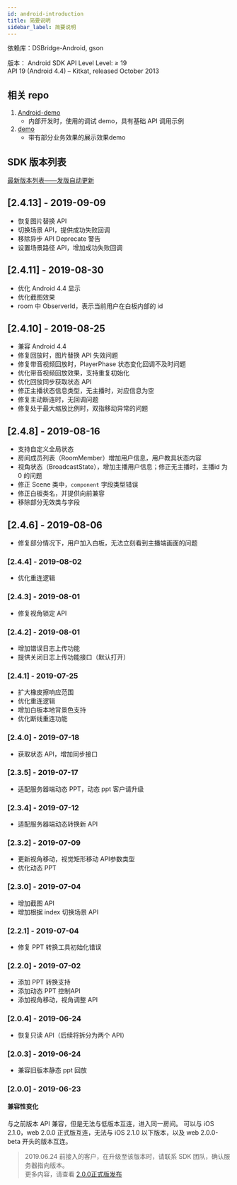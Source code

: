 ```yaml
---
id: android-introduction
title: 简要说明
sidebar_label: 简要说明
---
```


依赖库：DSBridge-Android, gson

版本：
Android SDK API Level Level: ≥ 19  
API 19 (Android 4.4) – Kitkat, released October 2013

## 相关 repo

1. [Android-demo](https://github.com/duty-os/white-demo-android)
    * 内部开发时，使用的调试 demo，具有基础 API 调用示例
1. [demo](https://github.com/netless-io/netless-android-whiteboard)
    * 带有部分业务效果的展示效果demo

## SDK 版本列表

[最新版本列表——发版自动更新](https://jitpack.io/#duty-os/white-sdk-android)
## [2.4.13] - 2019-09-09
- 恢复图片替换 API
- 切换场景 API，提供成功失败回调
- 移除异步 API Deprecate 警告
- 设置场景路径 API，增加成功失败回调
## [2.4.11] - 2019-08-30
- 优化 Android 4.4 显示
- 优化截图效果
- room 中 ObserverId，表示当前用户在白板内部的 id
## [2.4.10] - 2019-08-25
- 兼容 Android 4.4
- 修复回放时，图片替换 API 失效问题
- 修复带音视频回放时，PlayerPhase 状态变化回调不及时问题
- 优化带音视频回放效果，支持重复初始化
- 优化回放同步获取状态 API
- 修正主播状态信息类型，无主播时，对应信息为空
- 修复主动断连时，无回调问题
- 修复处于最大缩放比例时，双指移动异常的问题
## [2.4.8] - 2019-08-16
- 支持自定义全局状态
- 房间成员列表（RoomMember）增加用户信息，用户教具状态内容
- 视角状态（BroadcastState），增加主播用户信息；修正无主播时，主播id 为 0 的问题
- 修正 Scene 类中，`component` 字段类型错误
- 修正白板类名，并提供向前兼容
- 移除部分无效类与字段
## [2.4.6] - 2019-08-06
- 修复部分情况下，用户加入白板，无法立刻看到主播端画面的问题
### [2.4.4] - 2019-08-02
- 优化重连逻辑
### [2.4.3] - 2019-08-01
- 修复视角锁定 API
### [2.4.2] - 2019-08-01
- 增加错误日志上传功能
- 提供关闭日志上传功能接口（默认打开）
### [2.4.1] - 2019-07-25
- 扩大橡皮擦响应范围
- 优化重连逻辑
- 增加白板本地背景色支持
- 优化断线重连功能
### [2.4.0] - 2019-07-18
- 获取状态 API，增加同步接口
### [2.3.5] - 2019-07-17
- 适配服务器端动态 PPT，动态 ppt 客户请升级

### [2.3.4] - 2019-07-12
- 适配服务器端动态转换新 API

### [2.3.2] - 2019-07-09
- 更新视角移动，视觉矩形移动 API参数类型
- 优化动态 PPT

### [2.3.0] - 2019-07-04
- 增加截图 API
- 增加根据 index 切换场景 API

### [2.2.1] - 2019-07-04
- 修复 PPT 转换工具初始化错误

### [2.2.0] - 2019-07-02
- 添加 PPT 转换支持
- 添加动态 PPT 控制API
- 添加视角移动，视角调整 API

### [2.0.4] - 2019-06-24
- 恢复只读 API（后续将拆分为两个 API）
### [2.0.3] - 2019-06-24
- 兼容旧版本静态 ppt 回放

### [2.0.0] - 2019-06-23

#### 兼容性变化
与之前版本 API 兼容，但是无法与低版本互连，进入同一房间。
可以与 iOS 2.1.0，web 2.0.0 正式版互连，无法与 iOS 2.1.0 以下版本，以及 web 2.0.0-beta 开头的版本互连。

>2019.06.24 前接入的客户，在升级至该版本时，请联系 SDK 团队，确认服务器指向版本。  
>更多内容，请查看 [2.0.0正式版发布](/docs/android/guides/android-v2migration)